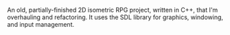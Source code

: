 An old, partially-finished 2D isometric RPG project, written in C++, that I'm overhauling and refactoring. It uses the SDL library for graphics, windowing, and input management.
